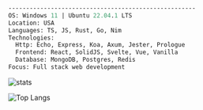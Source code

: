 ```fs
-----------------------------------------------------
OS: Windows 11 | Ubuntu 22.04.1 LTS
Location: USA
Languages: TS, JS, Rust, Go, Nim
Technologies:
  Http: Echo, Express, Koa, Axum, Jester, Prologue
  Frontend: React, SolidJS, Svelte, Vue, Vanilla
  Database: MongoDB, Postgres, Redis
Focus: Full stack web development
```
![stats](https://readmestats.999857.xyz/api?username=arminasaer&show_icons=true&theme=dark)

![Top Langs](https://readmestats.999857.xyz/api/top-langs/?username=arminasaer&hide=css,scss,html,jinja&theme=dark)
